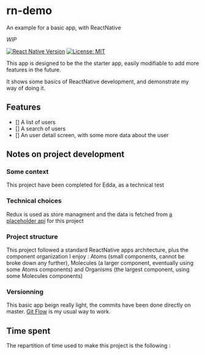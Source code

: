 # rn-demo
An example for a basic app, with ReactNative

*WIP*

[![React Native Version](https://img.shields.io/badge/react--native-0.69.X-green)]()
[![License: MIT](https://img.shields.io/badge/License-MIT-yellow.svg)](https://opensource.org/licenses/MIT)

This app is designed to be the the starter app, easily modifiable to add more features in the future.  

It shows some basics of ReactNative development, and demonstrate my way of doing it.

## Features
 - [] A list of users
 - [] A search of users
 - [] An user detail screen, with some more data about the user
 
## Notes on project development
### Some context
This project have been completed for Edda, as a technical test

### Technical choices
Redux is used as store managment and the data is fetched from [a placeholder api](https://jsonplaceholder.typicode.com) for this project

### Project structure
This project followed a standard ReactNative apps architecture, plus the component organization I enjoy : Atoms (small components, cannot be broke down any further), Molecules (a larger component, eventually using some Atoms components) and Organisms (the largest component, using some Molecules components)

### Versionning
This basic app beign really light, the commits have been done directly on master. [Git Flow](https://www.atlassian.com/git/tutorials/comparing-workflows/gitflow-workflow#:~:text=What%20is%20Gitflow%3F,lived%20branches%20and%20larger%20commits.) is my usual way to work.

## Time spent
The repartition of time used to make this project is the following : 
